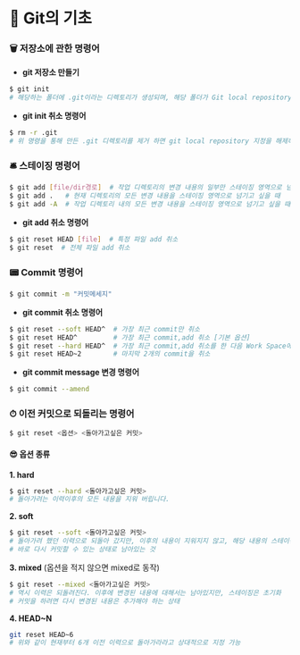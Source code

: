 # 🌱 Git의 기초
### 🗑 저장소에 관한 명령어
- **git 저장소 만들기**
```bash
$ git init
# 해당하는 폴더에 .git이라는 디렉토리가 생성되며, 해당 폴더가 Git local repository로 지정된다.
```

- **git init 취소 명령어**

```bash
$ rm -r .git
# 위 명령을 통해 만든 .git 디렉토리를 제거 하면 git local repository 지정을 해제하게 된다.
```

### 🛎 스테이징 명령어

```bash
$ git add [file/dir경로]  # 작업 디렉토리의 변경 내용의 일부만 스테이징 영역으로 넘기고 싶을 때
$ git add .   # 현재 디렉토리의 모든 변경 내용을 스테이징 영역으로 넘기고 싶을 때
$ git add -A  # 작업 디렉토리 내의 모든 변경 내용을 스테이징 영역으로 넘기고 싶을 때
```

- **git add 취소 명령어**

```bash
$ git reset HEAD [file]  # 특정 파일 add 취소
$ git reset  # 전체 파일 add 취소
```

### 📟 Commit 명령어

```bash
$ git commit -m "커밋메세지"
```

- **git commit 취소 명령어**

```bash
$ git reset --soft HEAD^  # 가장 최근 commit만 취소
$ git reset HEAD^         # 가장 최근 commit,add 취소 [기본 옵션]
$ git reset --hard HEAD^  # 가장 최근 commit,add 취소를 한 다음 Work Space에서 삭제
$ git reset HEAD~2        # 마지막 2개의 commit을 취소
```

- **git commit message 변경 명령어**

```bash
$ git commit --amend
```

### ⏱ 이전 커밋으로 되돌리는 명령어

```bash
$ git reset <옵션> <돌아가고싶은 커밋>
```

#### 😎 옵션 종류

**1. hard**
```bash
$ git reset --hard <돌아가고싶은 커밋>
# 돌아가려는 이력이후의 모든 내용을 지워 버립니다. 
```
**2. soft**
```bash
$ git reset --soft <돌아가고싶은 커밋>
# 돌아가려 했던 이력으로 되돌아 갔지만, 이후의 내용이 지워지지 않고, 해당 내용의 스테이징도 그대로 되어있다.
# 바로 다시 커밋할 수 있는 상태로 남아있는 것
```
**3. mixed** (옵션을 적지 않으면 mixed로 동작)
```bash
$ git reset --mixed <돌아가고싶은 커밋>
# 역시 이력은 되돌려진다. 이후에 변경된 내용에 대해서는 남아있지만, 스테이징은 초기화
# 커밋을 하려면 다시 변경된 내용은 추가해야 하는 상태
```
**4. HEAD~N**
```bash
git reset HEAD~6
# 위와 같이 현재부터 6개 이전 이력으로 돌아가라라고 상대적으로 지정 가능
```